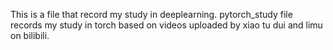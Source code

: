 This is a file that record my study in deeplearning.
pytorch_study file records my study in torch based on videos uploaded by xiao tu dui and limu on bilibili.
